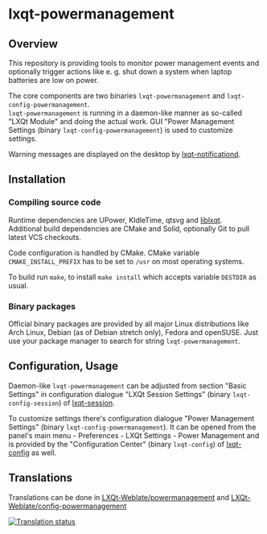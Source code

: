 # lxqt-powermanagement

## Overview

This repository is providing tools to monitor power management events and optionally trigger actions like e. g. shut down a system when laptop batteries are low on power.

The core components are two binaries `lxqt-powermanagement` and `lxqt-config-powermanagement`.   
`lxqt-powermanagement` is running in a daemon-like manner as so-called "LXQt Module" and doing the actual work. GUI "Power Management Settings (binary `lxqt-config-powermanagement`) is used to customize settings.

Warning messages are displayed on the desktop by [lxqt-notificationd](https://github.com/lxqt/lxqt-notificationd).

## Installation

### Compiling source code

Runtime dependencies are UPower, KIdleTime, qtsvg and [liblxqt](https://github.com/lxqt/liblxqt).   
Additional build dependencies are CMake and Solid, optionally Git to pull latest VCS checkouts.

Code configuration is handled by CMake. CMake variable `CMAKE_INSTALL_PREFIX` has to be set to `/usr` on most operating systems.   

To build run `make`, to install `make install` which accepts variable `DESTDIR` as usual.   

### Binary packages

Official binary packages are provided by all major Linux distributions like Arch Linux, Debian (as of Debian stretch only), Fedora and openSUSE. Just use your package manager to search for string `lxqt-powermanagement`.

## Configuration, Usage

Daemon-like `lxqt-powermanagement` can be adjusted from section "Basic Settings" in configuration dialogue "LXQt Session Settings" (binary `lxqt-config-session`) of [lxqt-session](https://github.com/lxqt/lxqt-session).

To customize settings there's configuration dialogue "Power Management Settings" (binary `lxqt-config-powermanagement`). It can be opened from the panel's main menu - Preferences - LXQt Settings - Power Management and is provided by the "Configuration Center" (binary `lxqt-config`) of [lxqt-config](https://github.com/lxqt/lxqt-config) as well.

## Translations

Translations can be done in [LXQt-Weblate/powermanagement](https://translate.lxqt-project.org/projects/lxqt-configuration/lxqt-powermanagment-battery-info/) and [LXQt-Weblate/config-powermanagement](https://translate.lxqt-project.org/projects/lxqt-configuration/lxqt-powermanagment/)

<a href="https://translate.lxqt-project.org/projects/lxqt-configuration/lxqt-powermanagment/">
<img src="https://translate.lxqt-project.org/widgets/lxqt-configuration/-/lxqt-powermanagment/multi-auto.svg" alt="Translation status" />
</a>
